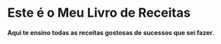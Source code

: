 # Este é o Meu Livro de Receitas

#### Aqui te ensino todas as receitas gostosas de sucessos que sei fazer.
